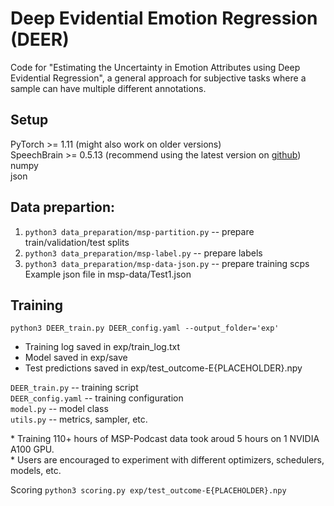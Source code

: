 # Deep Evidential Emotion Regression (DEER)

Code for "Estimating the Uncertainty in Emotion Attributes using Deep Evidential Regression", a general approach for subjective tasks where a sample can have multiple different annotations.

## Setup
PyTorch >= 1.11 (might also work on older versions)  
SpeechBrain >= 0.5.13 (recommend using the latest version on [github](https://github.com/speechbrain/speechbrain))  
numpy  
json  

## Data prepartion:
1. `python3 data_preparation/msp-partition.py` -- prepare train/validation/test splits
2. `python3 data_preparation/msp-label.py` -- prepare labels
3. `python3 data_preparation/msp-data-json.py` -- prepare training scps  
    Example json file in msp-data/Test1.json

## Training
`python3 DEER_train.py DEER_config.yaml --output_folder='exp'`  
  - Training log saved in exp/train_log.txt  
  - Model saved in exp/save  
  - Test predictions saved in exp/test_outcome-E{PLACEHOLDER}.npy  
  
  
  `DEER_train.py` -- training script  
  `DEER_config.yaml` -- training configuration  
  `model.py` -- model class  
  `utils.py` -- metrics, sampler, etc.  

  \* Training 110+ hours of MSP-Podcast data took aroud 5 hours on 1 NVIDIA A100 GPU.  
  \* Users are encouraged to experiment with different optimizers, schedulers, models, etc.

Scoring
`python3 scoring.py exp/test_outcome-E{PLACEHOLDER}.npy`
